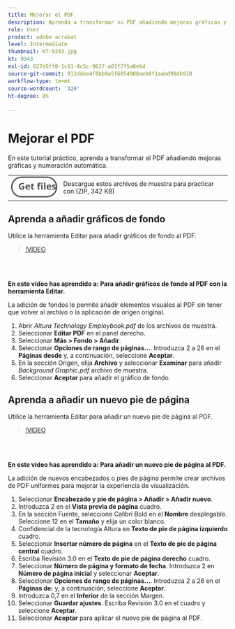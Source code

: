 ```yaml
---
title: Mejorar el PDF
description: Aprenda a transformar su PDF añadiendo mejoras gráficas y numeración automática
role: User
product: adobe acrobat
level: Intermediate
thumbnail: KT-9343.jpg
kt: 9343
exl-id: 827d5ff0-1c81-4c5c-9627-a01f7f5a8e6d
source-git-commit: 912ddee4f8bb9a5f6854908aeb8f1aabd98db910
workflow-type: tm+mt
source-wordcount: '320'
ht-degree: 0%

---
```


# Mejorar el PDF

En este tutorial práctico, aprenda a transformar el PDF añadiendo mejoras gráficas y numeración automática.

<table style="table-layout:auto">
<tr>
  <td>
   <img alt="Obtener archivos" src="../assets/Getfiles.svg" />
  </td>
  <td>
    Descargue estos archivos de muestra para practicar con (ZIP, 342 KB)
  </td>
</tr>
</table>

## Aprenda a añadir gráficos de fondo

Utilice la herramienta Editar para añadir gráficos de fondo al PDF.

>[!VIDEO](https://video.tv.adobe.com/v/338746?hidetitle=true)

<br> 

**En este vídeo has aprendido a: Para añadir gráficos de fondo al PDF con la herramienta Editar.**

La adición de fondos le permite añadir elementos visuales al PDF sin tener que volver al archivo o la aplicación de origen original.

1. Abrir *Altura Technology Employbook.pdf* de los archivos de muestra.
1. Seleccionar **Editar PDF** en el panel derecho.
1. Seleccionar **Más > Fondo > Añadir**.
1. Seleccionar **Opciones de rango de páginas...**.
Introduzca 2 a 26 en el **Páginas desde** y, a continuación, seleccione **Aceptar**.
1. En la sección Origen, elija **Archivo** y seleccionar **Examinar** para añadir *Background Graphic.pdf* archivo de muestra.
1. Seleccionar **Aceptar** para añadir el gráfico de fondo.

## Aprenda a añadir un nuevo pie de página

Utilice la herramienta Editar para añadir un nuevo pie de página al PDF.

>[!VIDEO](https://video.tv.adobe.com/v/338745?hidetitle=true)

<br> 

**En este vídeo has aprendido a: Para añadir un nuevo pie de página al PDF.**

La adición de nuevos encabezados o pies de página permite crear archivos de PDF uniformes para mejorar la experiencia de visualización.

1. Seleccionar **Encabezado y pie de página > Añadir > Añadir nuevo**.
1. Introduzca 2 en el **Vista previa de página** cuadro.
1. En la sección Fuente, seleccione Calibri Bold en el **Nombre** desplegable.
Seleccione 12 en el **Tamaño** y elija un color blanco.
1. Confidencial de la tecnología Altura en **Texto de pie de página izquierdo** cuadro.
1. Seleccionar **Insertar número de página** en el **Texto de pie de página central** cuadro.
1. Escriba Revisión 3.0 en el **Texto de pie de página derecho** cuadro.
1. Seleccionar **Número de página y formato de fecha**.
Introduzca 2 en **Número de página inicial** y seleccionar **Aceptar**.
1. Seleccionar **Opciones de rango de páginas...**.
Introduzca 2 a 26 en el **Páginas de:** y, a continuación, seleccione **Aceptar**.
1. Introduzca 0,7 en el **Inferior** de la sección Margen.
1. Seleccionar **Guardar ajustes**.
Escriba Revisión 3.0 en el cuadro y seleccione **Aceptar**.
1. Seleccionar **Aceptar** para aplicar el nuevo pie de página al PDF.
